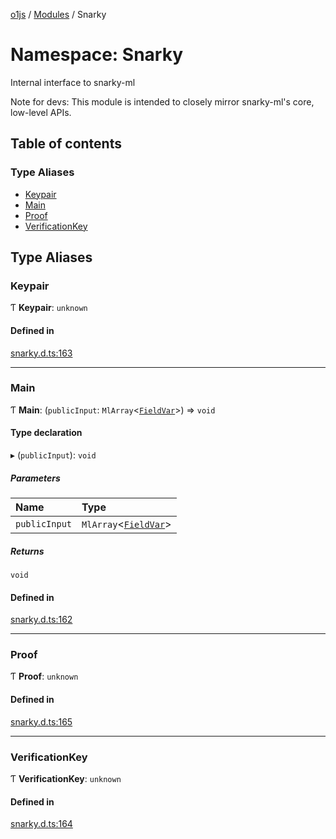 [o1js](../README.md) / [Modules](../modules.md) / Snarky

# Namespace: Snarky

Internal interface to snarky-ml

Note for devs: This module is intended to closely mirror snarky-ml's core, low-level APIs.

## Table of contents

### Type Aliases

- [Keypair](Snarky.md#keypair)
- [Main](Snarky.md#main)
- [Proof](Snarky.md#proof)
- [VerificationKey](Snarky.md#verificationkey)

## Type Aliases

### Keypair

Ƭ **Keypair**: `unknown`

#### Defined in

[snarky.d.ts:163](https://github.com/o1-labs/o1js/blob/5ca4368/src/snarky.d.ts#L163)

___

### Main

Ƭ **Main**: (`publicInput`: `MlArray`<[`FieldVar`](../modules.md#fieldvar-1)\>) => `void`

#### Type declaration

▸ (`publicInput`): `void`

##### Parameters

| Name | Type |
| :------ | :------ |
| `publicInput` | `MlArray`<[`FieldVar`](../modules.md#fieldvar-1)\> |

##### Returns

`void`

#### Defined in

[snarky.d.ts:162](https://github.com/o1-labs/o1js/blob/5ca4368/src/snarky.d.ts#L162)

___

### Proof

Ƭ **Proof**: `unknown`

#### Defined in

[snarky.d.ts:165](https://github.com/o1-labs/o1js/blob/5ca4368/src/snarky.d.ts#L165)

___

### VerificationKey

Ƭ **VerificationKey**: `unknown`

#### Defined in

[snarky.d.ts:164](https://github.com/o1-labs/o1js/blob/5ca4368/src/snarky.d.ts#L164)
